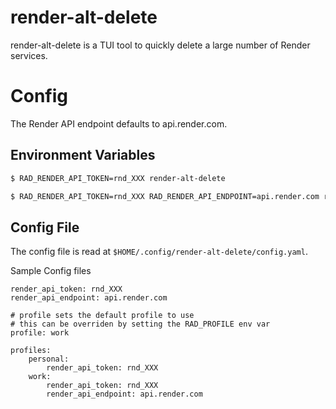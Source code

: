 # render-alt-delete

render-alt-delete is a TUI tool to quickly delete a large number of Render services.

# Config

The Render API endpoint defaults to api.render.com.

## Environment Variables

```bash
$ RAD_RENDER_API_TOKEN=rnd_XXX render-alt-delete

$ RAD_RENDER_API_TOKEN=rnd_XXX RAD_RENDER_API_ENDPOINT=api.render.com render-alt-delete
```

## Config File

The config file is read at `$HOME/.config/render-alt-delete/config.yaml`.

Sample Config files

```
render_api_token: rnd_XXX
render_api_endpoint: api.render.com
```

```
# profile sets the default profile to use
# this can be overriden by setting the RAD_PROFILE env var
profile: work

profiles:
    personal:
        render_api_token: rnd_XXX
    work:
        render_api_token: rnd_XXX
        render_api_endpoint: api.render.com
```

